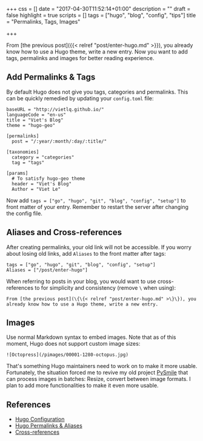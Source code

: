 +++
css = []
date = "2017-04-30T11:52:14+01:00"
description = ""
draft = false
highlight = true
scripts = []
tags = ["hugo", "blog", "config", "tips"]
title = "Permalinks, Tags, Images"

+++

From [the previous post]({{< relref "post/enter-hugo.md" >}}), you already know how to use a Hugo theme, write a new entry. Now you want to add tags, permalinks and images for better reading experience.

## Add Permalinks & Tags

By default Hugo does not give you tags, categories and permalinks. This can be quickly remedied by updating your `config.toml` file:

```
baseURL = "http://vietlq.github.io/"
languageCode = "en-us"
title = "Viet's Blog"
theme = "hugo-geo"

[permalinks]
  post = "/:year/:month/:day/:title/"

[taxonomies]
  category = "categories"
  tag = "tags"

[params]
  # To satisfy hugo-geo theme
  header = "Viet's Blog"
  Author = "Viet Le"
```

Now add `tags = ["go", "hugo", "git", "blog", "config", "setup"]` to front matter of your entry. Remember to restart the server after changing the config file.

## Aliases and Cross-references

After creating permalinks, your old link will not be accessible. If you worry about losing old links, add `Aliases` to the front matter after tags:

```
tags = ["go", "hugo", "git", "blog", "config", "setup"]
Aliases = ["/post/enter-hugo"]
```

When referring to posts in your blog, you would want to use cross-references to for simplicity and consistency (remove `\` when using):

```
From [the previous post](\{\{< relref "post/enter-hugo.md" >\}\}), you already know how to use a Hugo theme, write a new entry.
```

## Images

Use normal Markdown syntax to embed images. Note that as of this moment, Hugo does not support custom image sizes:

```
![Octopress](/pimages/00001-1280-octopus.jpg)
```

That's something Hugo maintainers need to work on to make it more usable. Fortunately, the situation forced me to revive my old project [PySmile](https://github.com/vietlq/PySmile) that can process images in batches: Resize, convert between image formats. I plan to add more functionalities to make it even more usable.

## References

* [Hugo Configuration](https://gohugo.io/overview/configuration/)
* [Hugo Permalinks & Aliases](https://npf.io/2014/08/hugo-beyond-the-defaults/)
* [Cross-references](https://gohugo.io/extras/crossreferences/)